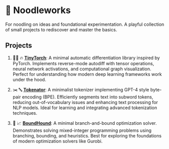 # 🍜 Noodleworks
For noodling on ideas and foundational experimentation. A playful collection of small projects to rediscover and master the basics.

## Projects

1. 👶🏻 🔥 **[TinyTorch](./tinytorch)**: A minimal automatic differentiation library inspired by PyTorch. Implements reverse-mode autodiff with tensor operations, neural network activations, and computational graph visualization. Perfect for understanding how modern deep learning frameworks work under the hood.

2. ✂️ 🔤 **[Tokenator](./tokenator)**: A minimalist tokenizer implementing GPT-4 style byte-pair encoding (BPE). Efficiently segments text into subword tokens, reducing out-of-vocabulary issues and enhancing text processing for NLP models. Ideal for learning and integrating advanced tokenization techniques.

2. 🐶 📈 **[BoundHound](./boundhound)**: A minimal branch-and-bound optimization solver. Demonstrates solving mixed-integer programming problems using branching, bounding, and heuristics. Best for exploring the foundations of modern optimization solvers like Gurobi.
